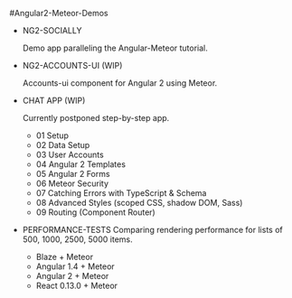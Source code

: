 #Angular2-Meteor-Demos

* NG2-SOCIALLY

    Demo app paralleling the Angular-Meteor tutorial.
    
* NG2-ACCOUNTS-UI (WIP)

    Accounts-ui component for Angular 2 using Meteor. 

* CHAT APP (WIP)

    Currently postponed step-by-step app.
    - 01 Setup
    - 02 Data Setup
    - 03 User Accounts 
    - 04 Angular 2 Templates
    - 05 Angular 2 Forms
    - 06 Meteor Security
    - 07 Catching Errors with TypeScript & Schema
    - 08 Advanced Styles (scoped CSS, shadow DOM, Sass)
    - 09 Routing (Component Router)
    
* PERFORMANCE-TESTS
  Comparing rendering performance for lists of 500, 1000, 2500, 5000 items.
  
    - Blaze + Meteor
    - Angular 1.4 + Meteor
    - Angular 2 + Meteor
    - React 0.13.0 + Meteor
